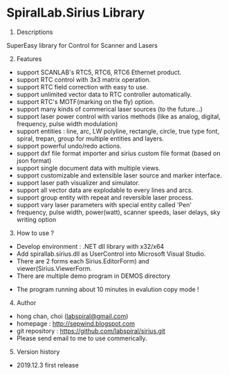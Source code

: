 # SpiralLab.Sirius Library

1. Descriptions                                

 SuperEasy library for Control for Scanner and Lasers
 
 
2. Features

 - support SCANLAB's RTC5, RTC6, RTC6 Ethernet product. 
 - support RTC control with 3x3 matrix operation.
 - support RTC field correction with easy to use.
 - support unlimited vector data to RTC controller automatically.
 - support RTC's MOTF(marking on the fly) option.
 - support many kinds of commerical laser sources (to the future...)
 - support laser power control with varios methods (like as analog, digital, frequency, pulse width modulation)
 - support entities : line, arc, LW polyline, rectangle, circle, true type font, spiral, trepan, group for multiple entities and layers.
 - support powerful undo/redo actions.
 - support dxf file format importer and sirius custom file format (based on json format)
 - support single document data with multiple views.
 - support customizable and extensible laser source and marker interface.
 - support laser path visualizer and simulator.
 - support all vector data are explodable to every lines and arcs.
 - support group entity with repeat and reversible laser process.
 - support vary laser parameters with special entity called 'Pen'
 - frequency, pulse width, power(watt), scanner speeds, laser delays, sky writing option
 
  
3. How to use ?

 - Develop environment : .NET dll library with x32/x64 
 - Add spirallab.sirius.dll as UserControl into Microsoft Visual Studio.
 - There are 2 forms each Sirius.EditorForm) and viewer(Sirius.ViewerForm.
 - There are multiple demo program in DEMOS directory
 * The program running about 10 minutes in evalution copy mode !

 
4. Author                                    

 - hong chan, choi (labspiral@gmail.com)                           
 - homepage : http://sepwind.blogspot.com                        
 - git repository : https://github.com/labspiral/sirius.git
 - Please send email to me to use commerically.
  
                                                                                                                               
5. Version history       

 - 2019.12.3 first release
